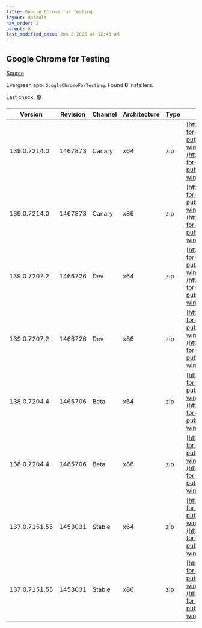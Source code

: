 ```yaml
---
title: Google Chrome for Testing
layout: default
nav_order: 2
parent: G
last_modified_date: Jun 2 2025 at 12:43 AM
---
```


## Google Chrome for Testing

[Source](https://googlechromelabs.github.io/chrome-for-testing/)

Evergreen app: `GoogleChromeForTesting`. Found **8** installers.

Last check: 🟢

| Version       | Revision | Channel | Architecture | Type | URI                                                                                                                                                                                            |
| ------------- | -------- | ------- | ------------ | ---- | ---------------------------------------------------------------------------------------------------------------------------------------------------------------------------------------------- |
| 139.0.7214.0  | 1467873  | Canary  | x64          | zip  | [https://storage.googleapis.com/chrome-for-testing-public/139.0.7214.0/win64/chrome-win64.zip](https://storage.googleapis.com/chrome-for-testing-public/139.0.7214.0/win64/chrome-win64.zip)   |
| 139.0.7214.0  | 1467873  | Canary  | x86          | zip  | [https://storage.googleapis.com/chrome-for-testing-public/139.0.7214.0/win32/chrome-win32.zip](https://storage.googleapis.com/chrome-for-testing-public/139.0.7214.0/win32/chrome-win32.zip)   |
| 139.0.7207.2  | 1466726  | Dev     | x64          | zip  | [https://storage.googleapis.com/chrome-for-testing-public/139.0.7207.2/win64/chrome-win64.zip](https://storage.googleapis.com/chrome-for-testing-public/139.0.7207.2/win64/chrome-win64.zip)   |
| 139.0.7207.2  | 1466726  | Dev     | x86          | zip  | [https://storage.googleapis.com/chrome-for-testing-public/139.0.7207.2/win32/chrome-win32.zip](https://storage.googleapis.com/chrome-for-testing-public/139.0.7207.2/win32/chrome-win32.zip)   |
| 138.0.7204.4  | 1465706  | Beta    | x64          | zip  | [https://storage.googleapis.com/chrome-for-testing-public/138.0.7204.4/win64/chrome-win64.zip](https://storage.googleapis.com/chrome-for-testing-public/138.0.7204.4/win64/chrome-win64.zip)   |
| 138.0.7204.4  | 1465706  | Beta    | x86          | zip  | [https://storage.googleapis.com/chrome-for-testing-public/138.0.7204.4/win32/chrome-win32.zip](https://storage.googleapis.com/chrome-for-testing-public/138.0.7204.4/win32/chrome-win32.zip)   |
| 137.0.7151.55 | 1453031  | Stable  | x64          | zip  | [https://storage.googleapis.com/chrome-for-testing-public/137.0.7151.55/win64/chrome-win64.zip](https://storage.googleapis.com/chrome-for-testing-public/137.0.7151.55/win64/chrome-win64.zip) |
| 137.0.7151.55 | 1453031  | Stable  | x86          | zip  | [https://storage.googleapis.com/chrome-for-testing-public/137.0.7151.55/win32/chrome-win32.zip](https://storage.googleapis.com/chrome-for-testing-public/137.0.7151.55/win32/chrome-win32.zip) |
